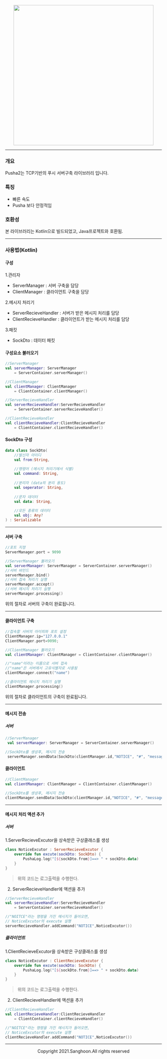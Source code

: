 <p align="center">
    <img width="450" src="https://user-images.githubusercontent.com/35298140/135116647-7277fba0-3df1-4c3e-a51f-59398fe18a80.png"
</p>

---

### 개요 
Pusha2는 TCP기반의 푸시 서버구축 라이브러리 입니다.

### 특징
+ 빠른 속도
+ Pusha 보다 안정적임

### 호환성
본 라이브러리는 Kotlin으로 빌드되었고, Java프로젝트와 호환됨.

---

### 사용법(Kotlin)

#### 구성
1.관리자  
+ ServerManager : 서버 구축을 담당  
+ ClientManager : 클라이언트 구축을 담당

2.메시지 처리기  
+ ServerRecieveHandler : 서버가 받은 메시지 처리를 담당
+ ClientRecieveHandler : 클라이언트가 받는 메시지 처리를 담당

3.패킷   
+ SockDto : 데이터 패킷 

#### 구성요소 불러오기 

```kotlin
//ServerManager
val serverManager: ServerManager
    = ServerContainer.serverManager()

//ClientManager
val clientManager: ClientManager 
    = ClientContainer.clientManager()

//ServerRecieveHandler
val serverRecieveHandler:ServerRecieveHandler 
    = ServerContainer.serverRecieveHandler()

//ClientRecieveHandler
val clientRecieveHandler:ClientRecieveHandler 
    = ClientContainer.clientRecieveHandler()
```

#### SockDto 구성

```kotlin
data class SockDto(
    //발신자 아이디
    val from:String,
    
    //명령어 (메시지 처리기에서 식별)
    val command: String,
    
    //분리자 (data의 분리 용도)
    val seperator: String,
    
    //문자 데이터
    val data: String,
    
    //모든 종류의 데이터
    val obj: Any?
) : Serializable
```

---

#### 서버 구축

```kotlin
//포트 지정
ServerManager.port = 9090

//ServerManager 불러오기
val serverManager: ServerManager = ServerContainer.serverManager()
//서버 바인드
serverManager.bind()
//서버 접속 처리기 실행
serverManager.accept()
//서버 메시지 처리기 실행
serverManager.processing()
```
위의 절차로 서버의 구축이 완료됩니다.

---

#### 클라이언트 구축

```kotlin
//접속할 서버의 아이피와 포트 설정
ClientManager.ip="127.0.0.1"
ClientManager.port=9090;

//ClientManager 불러오기 
val clientManager: ClientManager = ClientContainer.clientManager()

//"name"이라는 이름으로 서버 접속 
//"name"은 서버에서 고유식별자로 사용됨
clientManager.connect("name")

//클라이언트 메시지 처리기 실행
clientManager.processing()
```
위의 절차로 클라이언트의 구축이 완료됩니다.

---

#### 메시지 전송

##### 서버

```kotlin
//ServerManager
 val serverManager: ServerManager = ServerContainer.serverManager()

//SockDto를 생성후, 메시지 전송
 serverManager.sendData(SockDto(clientManager.id,"NOTICE", "#", "message", null))
```

#### 클라이언트
```kotlin
//ClientManager
val clientManager: ClientManager = ClientContainer.clientManager()

//SockDto를 생성후, 메시지 전송
clientManager.sendData(SockDto(clientManager.id,"NOTICE", "#", "message", null))
```

---

#### 메시지 처리 액션 추가

##### 서버

1.ServerRecieveExcutor을 상속받은 구상클래스를 생성

```kotlin
class NoticeExcutor : ServerRecieveExcutor {
    override fun excute(sockDto: SockDto) {
        PushaLog.log("[${sockDto.from}]==> " + sockDto.data)
    }
}
```
>위의 코드는 로그출력을 수행한다.

2. ServerRecieveHandler에 액션을 추가

```kotlin
//ServerRecieveHandler
val serverRecieveHandler:ServerRecieveHandler 
    = ServerContainer.serverRecieveHandler()

//"NOITCE"라는 명령을 가진 메시지가 들어오면, 
// NoticeExcutor의 execute 실행
serverRecieveHandler.addCommand("NOTICE",NoticeExcutor())
```

##### 클라이언트

1.ClientRecieveExcutor을 상속받은 구상클래스를 생성

```kotlin
class NoticeExcutor : ClientRecieveExcutor {
    override fun excute(sockDto: SockDto) {
        PushaLog.log("[${sockDto.from}]==> " + sockDto.data)
    }
}
```
>위의 코드는 로그출력을 수행한다.  
  
2. ClientRecieveHandler에 액션을 추가

```kotlin
//ClientRecieveHandler
val clientRecieveHandler:ClientRecieveHandler 
    = ClientContainer.clientRecieveHandler()

//"NOITCE"라는 명령을 가진 메시지가 들어오면, 
// NoticeExcutor의 execute 실행
clientRecieveHandler.addCommand("NOTICE",NoticeExcutor())
```

---

<p align="center">Copyright 2021.Sanghoon.All rights reserved</p>